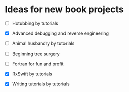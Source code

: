 # Ideas for new book projects

- [ ] Hotubbing by tutorials
- [x] Advanced debugging and reverse engineering
- [ ] Animal husbandry by tutorials
- [ ] Beginning tree surgery
- [ ] Fortran for fun and profit
- [x] RxSwift by tutorials
- [x] Writing tutorials by tutorials

